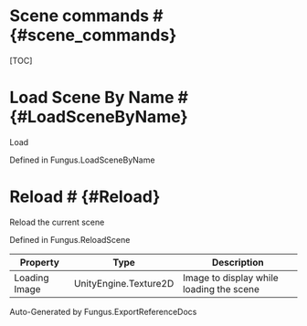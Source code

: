 # Scene commands # {#scene_commands}

[TOC]
# Load Scene By Name # {#LoadSceneByName}
Load

Defined in Fungus.LoadSceneByName
# Reload # {#Reload}
Reload the current scene

Defined in Fungus.ReloadScene

Property | Type | Description
 --- | --- | ---
Loading Image | UnityEngine.Texture2D | Image to display while loading the scene

Auto-Generated by Fungus.ExportReferenceDocs